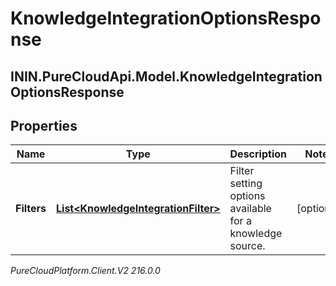 # KnowledgeIntegrationOptionsResponse

## ININ.PureCloudApi.Model.KnowledgeIntegrationOptionsResponse

## Properties

|Name | Type | Description | Notes|
|------------ | ------------- | ------------- | -------------|
| **Filters** | [**List&lt;KnowledgeIntegrationFilter&gt;**](KnowledgeIntegrationFilter) | Filter setting options available for a knowledge source. | [optional] |



_PureCloudPlatform.Client.V2 216.0.0_
